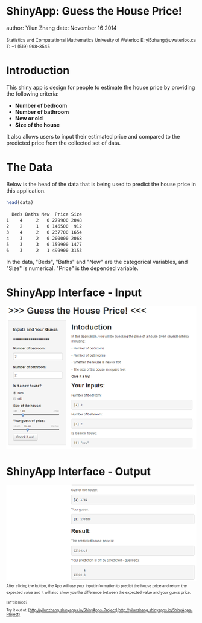 ShinyApp: Guess the House Price!
========================================================
author: Yilun Zhang
date: November 16 2014

<small>
Statistics and Computational Mathematics  
Univesity of Waterloo  
E: yl5zhang@uwaterloo.ca  
T: +1 (519) 998-3545  
</small>

Introduction
========================================================

This shiny app is design for people to estimate the house price by providing the following criteria:

- **Number of bedroom**
- **Number of bathroom**
- **New or old**
- **Size of the house**

It also allows users to input their estimated price and compared to the predicted price from the collected set of data.

The Data
========================================================



Below is the head of the data that is being used to predict the house price in this application.


```r
head(data)
```

```
  Beds Baths New  Price Size
1    4     2   0 279900 2048
2    2     1   0 146500  912
3    4     2   0 237700 1654
4    3     2   0 200000 2068
5    3     3   0 159900 1477
6    3     2   1 499900 3153
```
In the data, "Beds", "Baths" and "New" are the categorical variables, and "Size" is numerical.
"Price" is the depended variable.

ShinyApp Interface - Input
========================================================

![alt text](01.png)


ShinyApp Interface - Output
========================================================

![alt text](02.png)
<small style="font-size:.7em">
After clicing the button, the App will use your input information to predict the house price and return the expected value and it will also show you the difference between the expected value and your guess price.

Isn't it nice?

Try it out at: [http://yilunzhang.shinyapps.io/ShinyApps-Project](http://yilunzhang.shinyapps.io/ShinyApps-Project)
